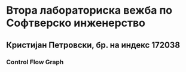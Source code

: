 # Втора лабораториска вежба по Софтверско инженерство

## Кристијан Петровски, бр. на индекс 172038

### Control Flow Graph

